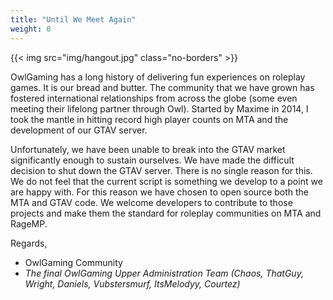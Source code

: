 ```yaml
---
title: "Until We Meet Again"
weight: 0
---
```


{{< img src="img/hangout.jpg" class="no-borders" >}}

OwlGaming has a long history of delivering fun experiences on roleplay games. It is our bread and butter. The community that we have grown has fostered international relationships from across the globe (some even meeting their lifelong partner through Owl). Started by Maxime in 2014, I took the mantle in hitting record high player counts on MTA and the development of our GTAV server.

Unfortunately, we have been unable to break into the GTAV market significantly enough to sustain ourselves. We have made the difficult decision to shut down the GTAV server. There is no single reason for this. We do not feel that the current script is something we develop to a point we are happy with. For this reason we have chosen to open source both the MTA and GTAV code. We welcome developers to contribute to those projects and make them the standard for roleplay communities on MTA and RageMP.

<span class="left">

Regards,
- OwlGaming Community
- _The final OwlGaming Upper Administration Team (Chaos, ThatGuy, Wright, Daniels, Vubstersmurf, ItsMelodyy, Courtez)_
</span>